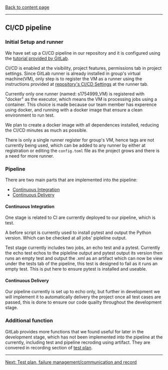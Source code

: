 [Back to content page](README.md)

------

## CI/CD pipeline

### Initial Setup and runner
We have set up a CI/CD pipeline in our repository and it is configured using the [tutorial provided by GitLab](https://docs.gitlab.com/ee/ci/quick_start/).

CI/CD is enabled at the visibility, project features, permissions tab in project settings. Since GitLab runner is already installed in group's virtual machine(VM), only step is to register the VM as a runner using the instructions provided at [repository's CI/CD Settings](https://git.ecdf.ed.ac.uk/psd2223/Patrick__Barrera_and_Collins/-/settings/ci_cd) at the runner tab.

Currently only one runner (named: s1754999\_VM) is registered with "docker" as the executor, which means the VM is processing jobs using a container. This choice is made because our team member has experence using docker, and running with a docker image that ensure a clean environment to run test.

We plan to create a docker image with all dependences installed, reducing the CI/CD minutes as much as possible.

There is only a single runner register for group's VM, hence tags are not currently being used, which can be added to any runner by either at registration or editing the `config.toml` file as the project grows and there is a need for more runner.

### Pipeline
There are two main parts that are implemented into the pipeline:
- [Continuous Integration](#continuous-integration)
- [Continuous Delivery](#continuous-delivery)

#### Continuous Integration
One stage is related to CI are currently deployed to our pipeline, which is test.

A before script is currently used to install pytest and output the Python version. Which can be checked at all jobs' pipleline output.

Test stage currently includes two jobs, an echo test and a pytest. Currently the echo test echos to the pipleline output and pytest output its version then runs an empty test and output the .xml as an artifact which can now be view under the tests tab of the pipeline, this test is designed to fail as it runs an empty test. This is put here to ensure pytest is installed and useable. 

#### Continuous Delivery
Our pipeline currently is set up to echo only, but further in development we will implement it to automatically delivery the project once all test cases are passed, this is done to ensure our code quailty throughout the development stage.

### Additional function
GitLab provides more functions that we found useful for later in the development stage, which has not been implemented into the pipeline at the currently, including test and pipeline recroding using artifact. They are convered in recording section of [test plan](test_plan).

------

[Next: Test plan, failure management/communication and record](test_plan.md)
